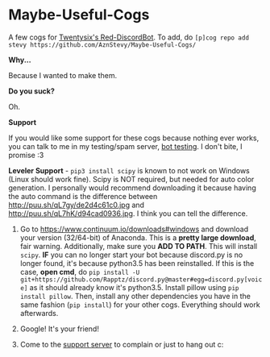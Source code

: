 # Maybe-Useful-Cogs
A few cogs for [Twentysix's Red-DiscordBot](https://github.com/Twentysix26/Red-DiscordBot).
To add, do `[p]cog repo add stevy https://github.com/AznStevy/Maybe-Useful-Cogs/`

**Why...** 

Because I wanted to make them.

**Do you suck?** 

Oh.

**Support** 

If you would like some support for these cogs because nothing ever works, you can talk to me in my testing/spam server, [bot testing](https://discord.gg/T5HHf7k). I don't bite, I promise :3

__Leveler Support__ - `pip3 install scipy` is known to not work on Windows (Linux should work fine). Scipy is NOT required, but needed for auto color generation. I personally would recommend downloading it because having the auto command is the difference between http://puu.sh/qL7gy/de2d4c61c0.jpg and http://puu.sh/qL7hK/d94cad0936.jpg. I think you can tell the difference.

1) Go to https://www.continuum.io/downloads#windows and download your version (32/64-bit) of Anaconda. This is a **pretty large download**, fair warning. Additionally, make sure you **ADD TO PATH**. This will install `scipy`. **IF** you can no longer start your bot because discord.py is no longer found, it's because python3.5 has been reinstalled. If this is the case, **open cmd**, do `pip install -U git+https://github.com/Rapptz/discord.py@master#egg=discord.py[voice]` as it should already know it's python3.5. Install pillow using `pip install pillow`. Then, install any other dependencies you have in the same fashion (`pip install`) for your other cogs. Everything should work afterwards.

2) Google! It's your friend!

3) Come to the [support server](https://discord.gg/T5HHf7k) to complain or just to hang out c:

